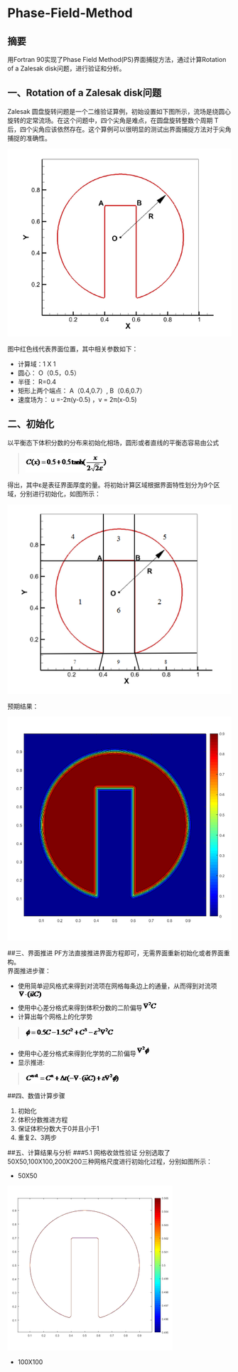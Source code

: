 # Phase-Field-Method
## 摘要
用Fortran 90实现了Phase Field Method(PS)界面捕捉方法，通过计算Rotation of a Zalesak disk问题，进行验证和分析。

## 一、Rotation of a Zalesak disk问题
Zalesak 圆盘旋转问题是一个二维验证算例，初始设置如下图所示，流场是绕圆心旋转的定常流场。在这个问题中，四个尖角是难点，在圆盘旋转整数个周期 T 后，四个尖角应该依然存在。这个算例可以很明显的测试出界面捕捉方法对于尖角捕捉的准确性。

![](https://github.com/KhalilWong/Phase-Field-Method/blob/master/Pic/%E5%9B%BE%E7%89%871.png?raw=true)

图中红色线代表界面位置，其中相关参数如下：
- 计算域：1 X 1
- 圆心： O（0.5，0.5）
- 半径： R=0.4
- 矩形上两个端点： A（0.4,0.7）, B（0.6,0.7）
- 速度场为： u =-2π(y-0.5) ，v = 2π(x-0.5)

## 二、初始化
以平衡态下体积分数的分布来初始化相场，圆形或者直线的平衡态容易由公式

> ![](https://github.com/KhalilWong/Phase-Field-Method/blob/master/Pic/%E5%9B%BE%E7%89%872.png?raw=true)

得出，其中ε是表征界面厚度的量。将初始计算区域根据界面特性划分为9个区域，分别进行初始化，如图所示：

![](https://github.com/KhalilWong/Phase-Field-Method/blob/master/Pic/%E5%9B%BE%E7%89%873.png?raw=true)

预期结果：

![](https://github.com/KhalilWong/Phase-Field-Method/blob/master/Pic/%E5%9B%BE%E7%89%874.png?raw=true)

##三、界面推进
PF方法直接推进界面方程即可，无需界面重新初始化或者界面重构。  
界面推进步骤：
- 使用简单迎风格式来得到对流项在网格每条边上的通量，从而得到对流项![](https://github.com/KhalilWong/Phase-Field-Method/blob/master/Pic/%E5%9B%BE%E7%89%875.png?raw=true)
- 使用中心差分格式来得到体积分数的二阶偏导![](https://github.com/KhalilWong/Phase-Field-Method/blob/master/Pic/%E5%9B%BE%E7%89%876.png?raw=true)
- 计算出每个网格上的化学势

> ![](https://github.com/KhalilWong/Phase-Field-Method/blob/master/Pic/%E5%9B%BE%E7%89%877.png?raw=true)

- 使用中心差分格式来得到化学势的二阶偏导![](https://github.com/KhalilWong/Phase-Field-Method/blob/master/Pic/%E5%9B%BE%E7%89%878.png?raw=true)
- 显示推进:

> ![](https://github.com/KhalilWong/Phase-Field-Method/blob/master/Pic/%E5%9B%BE%E7%89%879.png?raw=true)

##四、数值计算步骤
1. 初始化  
2. 体积分数推进方程  
3. 保证体积分数大于0并且小于1  
4. 重复2、3两步

##五、计算结果与分析
###5.1 网格收敛性验证
分别选取了50X50,100X100,200X200三种网格尺度进行初始化过程，分别如图所示：
- 50X50

![](https://github.com/KhalilWong/Phase-Field-Method/blob/master/Pic/%E5%9B%BE%E7%89%8710.png?raw=true)

- 100X100

